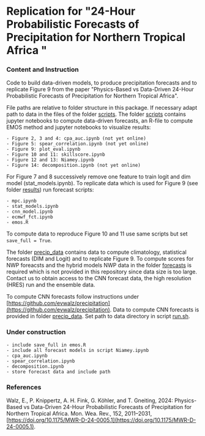 # Replication for "24-Hour Probabilistic Forecasts of Precipitation for Northern Tropical Africa "

### Content and Instruction
Code to build data-driven models, to produce precipitation forecasts and to replicate Figure 9 from the paper "Physics-Based vs Data-Driven 24-Hour Probabilistic Forecasts of Precipitation for Northern Tropical Africa".

File paths are relative to folder structure in this package. If necessary adapt path to data in the files of the folder [scripts](./scripts/). The folder [scripts](./scripts/) contains jupyter notebooks to compute data-driven forecasts, an R-file to compute EMOS method and jupyter notebooks to visualize results:
    
    - Figure 2, 3 and 4: cpa_auc.ipynb (not yet online)
    - Figure 5: spear_correlation.ipynb (not yet online)
    - Figure 9: plot_eval.ipynb
    - Figure 10 and 11: skillscore.ipynb
    - Figure 12 and 13: Niamey.ipynb
    - Figure 14: decomposition.ipynb (not yet online)

For Figure 7 and 8 successively remove one feature to train logit and dim model (stat_models.ipynb). To replicate data which is used for Figure 9 (see folder [results](./precip_data/results/)) run forecast scripts: 

    - mpc.ipynb
    - stat_models.ipynb
    - cnn_model.ipynb
    - ecmwf_fct.ipynb 
    - emos.R
 
To compute data to reproduce Figure 10 and 11 use same scripts but set `save_full = True`.

The folder [precip_data](./precip_data/) contains data to compute climatology, statistical forecasts (DIM and Logit) and to replicate Figure 9. To compute scores for NWP foreacsts and the hybrid models NWP data in the folder [forecasts](./precip_data/forecasts) is required which is not provided in this repository since data size is too large. Contact us to obtain access to the CNN forecast data, the high resolution (HRES) run and the ensemble data.

To compute CNN forecasts follow instructions under [https://github.com/evwalz/precipitation](https://github.com/evwalz/precipitation). Data to compute CNN forecasts is provided in folder [precip_data](./precip_data/). Set path to data directory in script [run.sh](https://github.com/evwalz/precipitation/tree/main/run).

### Under construction

    - include save_full in emos.R
    - include all forecast models in script Niamey.ipynb
    - cpa_auc.ipynb
    - spear_correlation.ipynb
    - decomposition.ipynb
    - store forecast data and include path

### References
Walz, E., P. Knippertz, A. H. Fink, G. Köhler, and T. Gneiting, 2024: Physics-Based vs Data-Driven 24-Hour Probabilistic Forecasts of Precipitation for Northern Tropical Africa. Mon. Wea. Rev., 152, 2011–2031, [https://doi.org/10.1175/MWR-D-24-0005.1](https://doi.org/10.1175/MWR-D-24-0005.1). 

